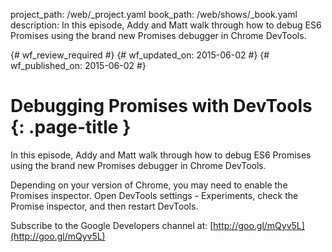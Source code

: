 project_path: /web/_project.yaml
book_path: /web/shows/_book.yaml
description: In this episode, Addy and Matt walk through how to debug ES6 Promises using the brand new Promises debugger in Chrome DevTools.

{# wf_review_required #}
{# wf_updated_on: 2015-06-02 #}
{# wf_published_on: 2015-06-02 #}

# Debugging Promises with DevTools {: .page-title }

In this episode, Addy and Matt walk through how to debug ES6 Promises using the
brand new Promises debugger in Chrome DevTools.

Depending on your version of Chrome, you may need to enable the Promises
inspector. Open DevTools settings - Experiments, check the Promise
inspector, and then restart DevTools.

Subscribe to the Google Developers channel at: [http://goo.gl/mQyv5L](http://goo.gl/mQyv5L)
